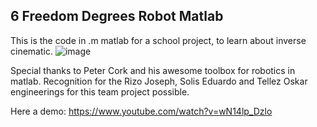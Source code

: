 ## 6 Freedom Degrees Robot Matlab

This is the code in .m matlab for a school project, to learn about inverse cinematic. 
![image](https://github.com/user-attachments/assets/43b939a0-38dd-42fe-867a-6cbb747992ff)


Special thanks to Peter Cork and his awesome toolbox for robotics in matlab. Recognition for the Rizo Joseph, Solis Eduardo and Tellez Oskar engineerings for this team project possible. 

Here a demo:
https://www.youtube.com/watch?v=wN14lp_Dzlo
